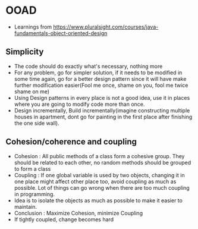 # OOAD
- Learnings from https://www.pluralsight.com/courses/java-fundamentals-object-oriented-design

## Simplicity
- The code should do exactly what's necessary, nothing more
- For any problem, go for simpler solution, if it needs to be modified in some time again, go for a better design pattern since it will have make further modification easier(Fool me once, shame on you, fool me twice shame on me)
- Using Design patterns in every place is not a good idea, use it in places where you are going to modify code more than once.    
- Design incrementally, Build incrementally(imagine constructing multiple houses in apartment, dont go for painting in the first place after finishing the one side wall).

## Cohesion/coherence and coupling
- Cohesion : All public methods of a class form a cohesive group. They should be related to each other, no random methods should be grouped to form a class
- Coupling : If one global variable is used by two objects, changing it in one place might affect other place too, avoid coupling as much as possible. Lot of things can go wrong when there are too much coupling in programming.
- Idea is to isolate the objects as much as possible to make it easier to maintain.
- Conclusion : Maximize Cohesion, minimize Coupling
- If tightly coupled, change becomes hard
